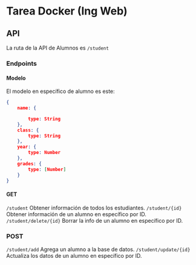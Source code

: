 # Tarea Docker (Ing Web)

## API

La ruta de la API de Alumnos es `/student` 

### Endpoints

#### Modelo 

El modelo en específico de alumno es este:

```JSON
{
    name: {

        type: String
    },
    class: {
        type: String
    },  
    year: {
        type: Number
    },
    grades: {
        type: [Number]
    }
}
``` 

#### GET

`/student` Obtener información de todos los estudiantes.
`/student/{id}` Obtener información de un alumno en específico por ID.
`/student/delete/{id}` Borrar la info de un alumno en específico por ID.

### POST

`/student/add` Agrega un alumno a la base de datos.
`/student/update/{id}` Actualiza los datos de un alumno en específico por ID.